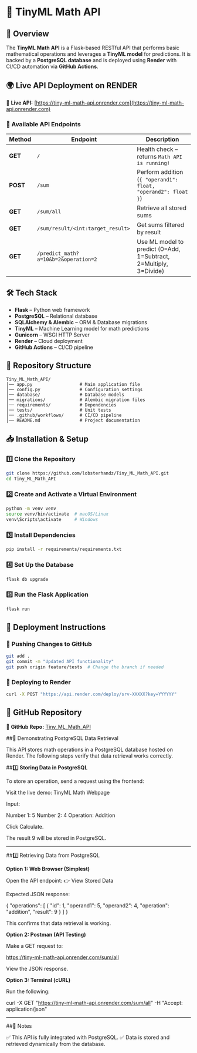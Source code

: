 # 📌 TinyML Math API

## 🚀 Overview
The **TinyML Math API** is a Flask-based RESTful API that performs basic mathematical operations and leverages a **TinyML model** for predictions. It is backed by a **PostgreSQL database** and is deployed using **Render** with CI/CD automation via **GitHub Actions**.

## 🌍 Live API Deployment on RENDER
🔗 **Live API:** [https://tiny-ml-math-api.onrender.com](https://tiny-ml-math-api.onrender.com)

### **📌 Available API Endpoints**
| **Method** | **Endpoint** | **Description** |
|-----------|------------|----------------|
| **GET** | `/` | Health check – returns `Math API is running!` |
| **POST** | `/sum` | Perform addition (`{ "operand1": float, "operand2": float }`) |
| **GET** | `/sum/all` | Retrieve all stored sums |
| **GET** | `/sum/result/<int:target_result>` | Get sums filtered by result |
| **GET** | `/predict_math?a=10&b=2&operation=2` | Use ML model to predict (0=Add, 1=Subtract, 2=Multiply, 3=Divide) |

## 🛠️ Tech Stack
- **Flask** – Python web framework  
- **PostgreSQL** – Relational database  
- **SQLAlchemy & Alembic** – ORM & Database migrations  
- **TinyML** – Machine Learning model for math predictions  
- **Gunicorn** – WSGI HTTP Server  
- **Render** – Cloud deployment  
- **GitHub Actions** – CI/CD pipeline  

## 📂 Repository Structure
```
Tiny_ML_Math_API/
│── app.py                  # Main application file
│── config.py               # Configuration settings
│── database/               # Database models
│── migrations/             # Alembic migration files
│── requirements/           # Dependencies
│── tests/                  # Unit tests
│── .github/workflows/      # CI/CD pipeline
│── README.md               # Project documentation
```

## 📥 Installation & Setup
### **1️⃣ Clone the Repository**
```sh
git clone https://github.com/lobsterhandz/Tiny_ML_Math_API.git
cd Tiny_ML_Math_API
```

### **2️⃣ Create and Activate a Virtual Environment**
```sh
python -m venv venv
source venv/bin/activate  # macOS/Linux
venv\Scripts\activate     # Windows
```

### **3️⃣ Install Dependencies**
```sh
pip install -r requirements/requirements.txt
```

### **4️⃣ Set Up the Database**
```sh
flask db upgrade
```

### **5️⃣ Run the Flask Application**
```sh
flask run
```

## 🚀 Deployment Instructions
### **🔹 Pushing Changes to GitHub**
```sh
git add .
git commit -m "Updated API functionality"
git push origin feature/tests  # Change the branch if needed
```

### **🔹 Deploying to Render**
```sh
curl -X POST "https://api.render.com/deploy/srv-XXXXX?key=YYYYYY"
```

## 📌 GitHub Repository
🔗 **GitHub Repo:** [Tiny_ML_Math_API](https://github.com/lobsterhandz/Tiny_ML_Math_API)

##📌 Demonstrating PostgreSQL Data Retrieval

This API stores math operations in a PostgreSQL database hosted on Render. The following steps verify that data retrieval works correctly.

##1️⃣ **Storing Data in PostgreSQL**

To store an operation, send a request using the frontend:

Visit the live demo: TinyML Math Webpage

Input:

Number 1: 5
Number 2: 4
Operation: Addition

Click Calculate.

The result 9 will be stored in PostgreSQL.



---

##2️⃣ Retrieving Data from PostgreSQL

**Option 1: Web Browser (Simplest)**

Open the API endpoint:
👉 View Stored Data

Expected JSON response:

{
  "operations": [
    {
      "id": 1,
      "operand1": 5,
      "operand2": 4,
      "operation": "addition",
      "result": 9
    }
  ]
}

This confirms that data retrieval is working.


**Option 2: Postman (API Testing)**

Make a GET request to:

https://tiny-ml-math-api.onrender.com/sum/all

View the JSON response.


**Option 3: Terminal (cURL)**

Run the following:

curl -X GET "https://tiny-ml-math-api.onrender.com/sum/all" -H "Accept: application/json"


---

##📌 Notes

✅ This API is fully integrated with PostgreSQL.
✅ Data is stored and retrieved dynamically from the database.
